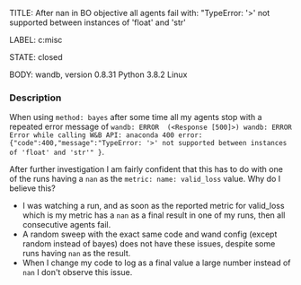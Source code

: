 TITLE:
After nan in BO objective all agents fail with: "TypeError: '>' not supported between instances of 'float' and 'str'

LABEL:
c:misc

STATE:
closed

BODY:
wandb, version 0.8.31
Python 3.8.2
Linux

### Description

When using `method: bayes` after some time all my agents stop with a repeated error message of `wandb: ERROR  (<Response [500]>)
wandb: ERROR Error while calling W&B API: anaconda 400 error: {"code":400,"message":"TypeError: '>' not supported between instances of 'float' and 'str'"
}`.

After further investigation I am fairly confident that this has to do with one of the runs having a `nan` as the `metric: name: valid_loss` value. Why do I believe this?

* I was watching a run, and as soon as the reported metric for valid_loss which is my metric has a `nan` as a final result in one of my runs, then all consecutive agents fail.
* A random sweep with the exact same code and wand config (except random instead of bayes) does not have these issues, despite some runs having `nan` as the result.
* When I change my code to log as a final value a large number instead of `nan` I don't observe this issue. 


